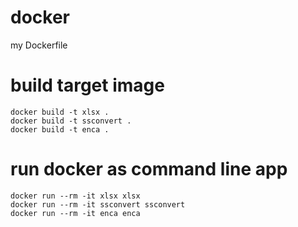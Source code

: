 # docker
my Dockerfile

# build target image

    docker build -t xlsx .
    docker build -t ssconvert .
    docker build -t enca .

# run docker as command line app

    docker run --rm -it xlsx xlsx
    docker run --rm -it ssconvert ssconvert
    docker run --rm -it enca enca
